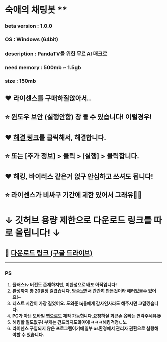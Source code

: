 #  숙애의 채팅봇 **

### beta version : 1.0.0
### OS : Windows (64bit)
### description : PandaTV를 위한 무료 AI 매크로 
### need memory : 500mb ~ 1.5gb
### size : 150mb 


## ❤️ 라이센스를 구매하질않아서.. 
## ⭐ 윈도우 보안 (실행안함) 창 뜰 수 있습니다! 이럴경우! 
## ❤️ [해결 링크](https://bondingedu.com/notice/?q=YToxOntzOjEyOiJrZXl3b3JkX3R5cGUiO3M6MzoiYWxsIjt9&bmode=view&idx=5783914&t=board)를 클릭해서, 해결합니다.
## ⭐ 또는 [추가 정보] > 클릭 > [실행] > 클릭합니다. 
## ❤️ 해킹, 바이러스 같은거 없구 안심하고 쓰셔도 됩니다! 
## ⭐ 라이센스가 비싸구 기간에 제한 있어서 그래유🤣🤣

# ↓ 깃허브 용량 제한으로 다운로드 링크를 따로 올립니다! ↓
## **🔗 [다운로드 링크 (구글 드라이브)](https://drive.google.com/file/d/1PNFWe_Ijrs_mX8ByTat0lDC-i51TJZ-r/view?usp=drive_link)**


---------------------

### PS

1. **플래스tv 버전도 존재하지만, 미완성으로 배포 아직입니다!**
2. **완성까지 총 20일정 걸렸습니다. 방송보면서 간간히 만든것이라 에러있을수 있어요!~**
3. **테스트 시간이 가장 길었어요. 도와준 bj들에게 감사인사라도 해주시면 고맙겠습니다.**
4. **PC가 아닌 모바일 앱으로도 제작 가능합니다.요청하실 괴큰손 옵빠는 연락주세유😍**
5. **해킹할 일도없구! 부캐는 건드리지도않아여!ㅋㅋㅋ해킹걱정ㄴ노**
6. **라이센스 구입되지 않은 프로그램이기에 일부 os환경에서 관리자 권환으로 실행해야할 수 있습니다.**
